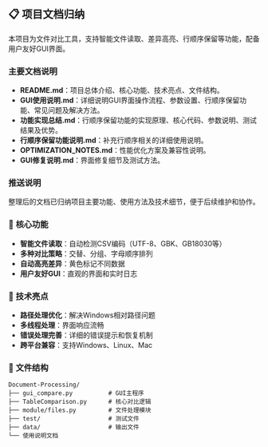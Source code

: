 
## 📋 项目文档归纳

本项目为文件对比工具，支持智能文件读取、差异高亮、行顺序保留等功能，配备用户友好GUI界面。

### 主要文档说明

- **README.md**：项目总体介绍、核心功能、技术亮点、文件结构。
- **GUI使用说明.md**：详细说明GUI界面操作流程、参数设置、行顺序保留功能、常见问题及解决方法。
- **功能实现总结.md**：行顺序保留功能的实现原理、核心代码、参数说明、测试结果及优势。
- **行顺序保留功能说明.md**：补充行顺序相关的详细使用说明。
- **OPTIMIZATION_NOTES.md**：性能优化方案及兼容性说明。
- **GUI修复说明.md**：界面修复细节及测试方法。

### 推送说明

整理后的文档已归纳项目主要功能、使用方法及技术细节，便于后续维护和协作。

### 🎯 **核心功能**
- **智能文件读取**：自动检测CSV编码（UTF-8、GBK、GB18030等）
- **多种对比策略**：交替、分组、字母顺序排列
- **自动高亮差异**：黄色标记不同数据
- **用户友好GUI**：直观的界面和实时日志

### 🔧 **技术亮点**
- **路径处理优化**：解决Windows相对路径问题
- **多线程处理**：界面响应流畅
- **错误处理完善**：详细的错误提示和恢复机制
- **跨平台兼容**：支持Windows、Linux、Mac

### 📁 **文件结构**
```
Document-Processing/
├── gui_compare.py          # GUI主程序
├── TableComparison.py      # 核心对比逻辑
├── module/files.py         # 文件处理模块
├── test/                   # 测试文件
├── data/                   # 输出文件
└── 使用说明文档
```

